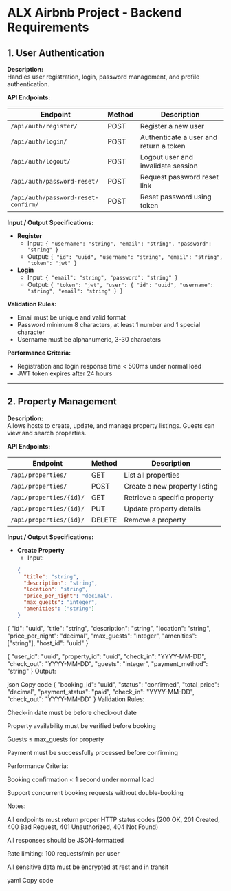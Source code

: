 # ALX Airbnb Project - Backend Requirements

## 1. User Authentication

**Description:**  
Handles user registration, login, password management, and profile authentication.

**API Endpoints:**

| Endpoint | Method | Description |
|----------|--------|-------------|
| `/api/auth/register/` | POST | Register a new user |
| `/api/auth/login/` | POST | Authenticate a user and return a token |
| `/api/auth/logout/` | POST | Logout user and invalidate session |
| `/api/auth/password-reset/` | POST | Request password reset link |
| `/api/auth/password-reset-confirm/` | POST | Reset password using token |

**Input / Output Specifications:**

- **Register**
  - Input: `{ "username": "string", "email": "string", "password": "string" }`
  - Output: `{ "id": "uuid", "username": "string", "email": "string", "token": "jwt" }`
- **Login**
  - Input: `{ "email": "string", "password": "string" }`
  - Output: `{ "token": "jwt", "user": { "id": "uuid", "username": "string", "email": "string" } }`

**Validation Rules:**
- Email must be unique and valid format
- Password minimum 8 characters, at least 1 number and 1 special character
- Username must be alphanumeric, 3-30 characters

**Performance Criteria:**
- Registration and login response time < 500ms under normal load
- JWT token expires after 24 hours

---

## 2. Property Management

**Description:**  
Allows hosts to create, update, and manage property listings. Guests can view and search properties.

**API Endpoints:**

| Endpoint | Method | Description |
|----------|--------|-------------|
| `/api/properties/` | GET | List all properties |
| `/api/properties/` | POST | Create a new property listing |
| `/api/properties/{id}/` | GET | Retrieve a specific property |
| `/api/properties/{id}/` | PUT | Update property details |
| `/api/properties/{id}/` | DELETE | Remove a property |

**Input / Output Specifications:**

- **Create Property**
  - Input:  
  ```json
  {
    "title": "string",
    "description": "string",
    "location": "string",
    "price_per_night": "decimal",
    "max_guests": "integer",
    "amenities": ["string"]
  }


{
  "id": "uuid",
  "title": "string",
  "description": "string",
  "location": "string",
  "price_per_night": "decimal",
  "max_guests": "integer",
  "amenities": ["string"],
  "host_id": "uuid"
}


{
  "user_id": "uuid",
  "property_id": "uuid",
  "check_in": "YYYY-MM-DD",
  "check_out": "YYYY-MM-DD",
  "guests": "integer",
  "payment_method": "string"
}
Output:

json
Copy code
{
  "booking_id": "uuid",
  "status": "confirmed",
  "total_price": "decimal",
  "payment_status": "paid",
  "check_in": "YYYY-MM-DD",
  "check_out": "YYYY-MM-DD"
}
Validation Rules:

Check-in date must be before check-out date

Property availability must be verified before booking

Guests ≤ max_guests for property

Payment must be successfully processed before confirming

Performance Criteria:

Booking confirmation < 1 second under normal load

Support concurrent booking requests without double-booking

Notes:

All endpoints must return proper HTTP status codes (200 OK, 201 Created, 400 Bad Request, 401 Unauthorized, 404 Not Found)

All responses should be JSON-formatted

Rate limiting: 100 requests/min per user

All sensitive data must be encrypted at rest and in transit

yaml
Copy code

